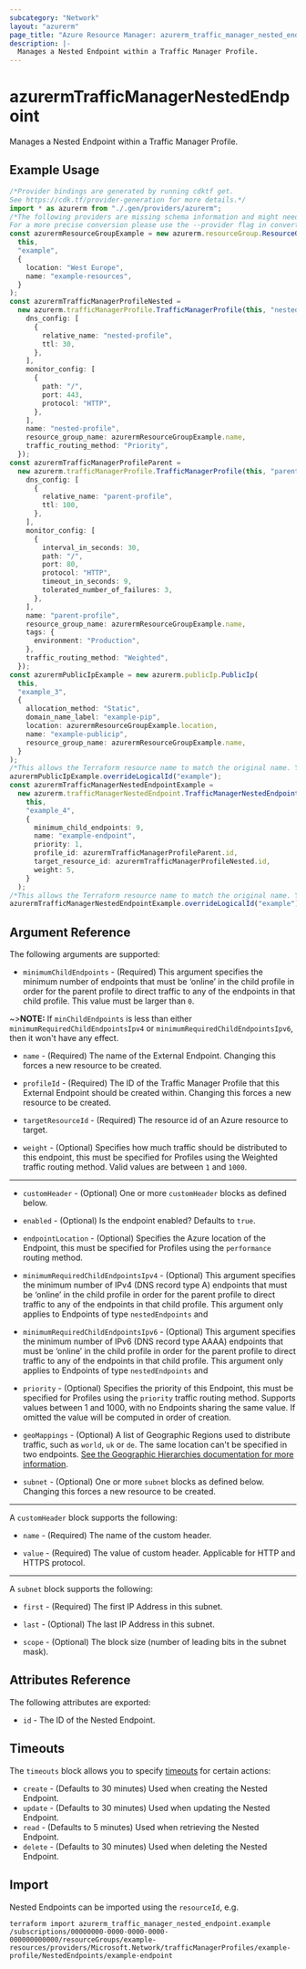 ```yaml
---
subcategory: "Network"
layout: "azurerm"
page_title: "Azure Resource Manager: azurerm_traffic_manager_nested_endpoint"
description: |-
  Manages a Nested Endpoint within a Traffic Manager Profile.
---
```


# azurermTrafficManagerNestedEndpoint

Manages a Nested Endpoint within a Traffic Manager Profile.

## Example Usage

```typescript
/*Provider bindings are generated by running cdktf get.
See https://cdk.tf/provider-generation for more details.*/
import * as azurerm from "./.gen/providers/azurerm";
/*The following providers are missing schema information and might need manual adjustments to synthesize correctly: azurerm.
For a more precise conversion please use the --provider flag in convert.*/
const azurermResourceGroupExample = new azurerm.resourceGroup.ResourceGroup(
  this,
  "example",
  {
    location: "West Europe",
    name: "example-resources",
  }
);
const azurermTrafficManagerProfileNested =
  new azurerm.trafficManagerProfile.TrafficManagerProfile(this, "nested", {
    dns_config: [
      {
        relative_name: "nested-profile",
        ttl: 30,
      },
    ],
    monitor_config: [
      {
        path: "/",
        port: 443,
        protocol: "HTTP",
      },
    ],
    name: "nested-profile",
    resource_group_name: azurermResourceGroupExample.name,
    traffic_routing_method: "Priority",
  });
const azurermTrafficManagerProfileParent =
  new azurerm.trafficManagerProfile.TrafficManagerProfile(this, "parent", {
    dns_config: [
      {
        relative_name: "parent-profile",
        ttl: 100,
      },
    ],
    monitor_config: [
      {
        interval_in_seconds: 30,
        path: "/",
        port: 80,
        protocol: "HTTP",
        timeout_in_seconds: 9,
        tolerated_number_of_failures: 3,
      },
    ],
    name: "parent-profile",
    resource_group_name: azurermResourceGroupExample.name,
    tags: {
      environment: "Production",
    },
    traffic_routing_method: "Weighted",
  });
const azurermPublicIpExample = new azurerm.publicIp.PublicIp(
  this,
  "example_3",
  {
    allocation_method: "Static",
    domain_name_label: "example-pip",
    location: azurermResourceGroupExample.location,
    name: "example-publicip",
    resource_group_name: azurermResourceGroupExample.name,
  }
);
/*This allows the Terraform resource name to match the original name. You can remove the call if you don't need them to match.*/
azurermPublicIpExample.overrideLogicalId("example");
const azurermTrafficManagerNestedEndpointExample =
  new azurerm.trafficManagerNestedEndpoint.TrafficManagerNestedEndpoint(
    this,
    "example_4",
    {
      minimum_child_endpoints: 9,
      name: "example-endpoint",
      priority: 1,
      profile_id: azurermTrafficManagerProfileParent.id,
      target_resource_id: azurermTrafficManagerProfileNested.id,
      weight: 5,
    }
  );
/*This allows the Terraform resource name to match the original name. You can remove the call if you don't need them to match.*/
azurermTrafficManagerNestedEndpointExample.overrideLogicalId("example");

```

## Argument Reference

The following arguments are supported:

* `minimumChildEndpoints` - (Required) This argument specifies the minimum number of endpoints that must be ‘online’ in the child profile in order for the parent profile to direct traffic to any of the endpoints in that child profile. This value must be larger than `0`.

\~>**NOTE:** If `minChildEndpoints` is less than either `minimumRequiredChildEndpointsIpv4` or `minimumRequiredChildEndpointsIpv6`, then it won't have any effect.

*   `name` - (Required) The name of the External Endpoint. Changing this forces a new resource to be created.

*   `profileId` - (Required) The ID of the Traffic Manager Profile that this External Endpoint should be created within. Changing this forces a new resource to be created.

*   `targetResourceId` - (Required) The resource id of an Azure resource to target.

*   `weight` - (Optional) Specifies how much traffic should be distributed to this endpoint, this must be specified for Profiles using the Weighted traffic routing method. Valid values are between `1` and `1000`.

***

*   `customHeader` - (Optional) One or more `customHeader` blocks as defined below.

*   `enabled` - (Optional) Is the endpoint enabled? Defaults to `true`.

*   `endpointLocation` - (Optional) Specifies the Azure location of the Endpoint, this must be specified for Profiles using the `performance` routing method.

*   `minimumRequiredChildEndpointsIpv4` - (Optional) This argument specifies the minimum number of IPv4 (DNS record type A) endpoints that must be ‘online’ in the child profile in order for the parent profile to direct traffic to any of the endpoints in that child profile. This argument only applies to Endpoints of type `nestedEndpoints` and

*   `minimumRequiredChildEndpointsIpv6` - (Optional) This argument specifies the minimum number of IPv6 (DNS record type AAAA) endpoints that must be ‘online’ in the child profile in order for the parent profile to direct traffic to any of the endpoints in that child profile. This argument only applies to Endpoints of type `nestedEndpoints` and

*   `priority` - (Optional) Specifies the priority of this Endpoint, this must be specified for Profiles using the `priority` traffic routing method. Supports values between 1 and 1000, with no Endpoints sharing the same value. If omitted the value will be computed in order of creation.

*   `geoMappings` - (Optional) A list of Geographic Regions used to distribute traffic, such as `world`, `uk` or `de`. The same location can't be specified in two endpoints. [See the Geographic Hierarchies documentation for more information](https://docs.microsoft.com/rest/api/trafficmanager/geographichierarchies/getdefault).

*   `subnet` - (Optional) One or more `subnet` blocks as defined below. Changing this forces a new resource to be created.

***

A `customHeader` block supports the following:

*   `name` - (Required) The name of the custom header.

*   `value` - (Required) The value of custom header. Applicable for HTTP and HTTPS protocol.

***

A `subnet` block supports the following:

*   `first` - (Required) The first IP Address in this subnet.

*   `last` - (Optional) The last IP Address in this subnet.

*   `scope` - (Optional) The block size (number of leading bits in the subnet mask).

## Attributes Reference

The following attributes are exported:

* `id` - The ID of the Nested Endpoint.

## Timeouts

The `timeouts` block allows you to specify [timeouts](https://www.terraform.io/language/resources/syntax#operation-timeouts) for certain actions:

* `create` - (Defaults to 30 minutes) Used when creating the Nested Endpoint.
* `update` - (Defaults to 30 minutes) Used when updating the Nested Endpoint.
* `read` - (Defaults to 5 minutes) Used when retrieving the Nested Endpoint.
* `delete` - (Defaults to 30 minutes) Used when deleting the Nested Endpoint.

## Import

Nested Endpoints can be imported using the `resourceId`, e.g.

```console
terraform import azurerm_traffic_manager_nested_endpoint.example /subscriptions/00000000-0000-0000-0000-000000000000/resourceGroups/example-resources/providers/Microsoft.Network/trafficManagerProfiles/example-profile/NestedEndpoints/example-endpoint
```
